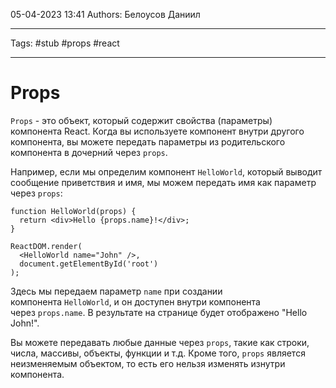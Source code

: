 05-04-2023
13:41
Authors: Белоусов Даниил
***
Tags: #stub #props #react 
***
# Props

`Props` - это объект, который содержит свойства (параметры) компонента React. Когда вы используете компонент внутри другого компонента, вы можете передать параметры из родительского компонента в дочерний через `props`.

Например, если мы определим компонент `HelloWorld`, который выводит сообщение приветствия и имя, мы можем передать имя как параметр через `props`:

```
function HelloWorld(props) {
  return <div>Hello {props.name}!</div>;
}

ReactDOM.render(
  <HelloWorld name="John" />,
  document.getElementById('root')
);
```

Здесь мы передаем параметр `name` при создании компонента `HelloWorld`, и он доступен внутри компонента через `props.name`. В результате на странице будет отображено "Hello John!".

Вы можете передавать любые данные через `props`, такие как строки, числа, массивы, объекты, функции и т.д. Кроме того, `props` является неизменяемым объектом, то есть его нельзя изменять изнутри компонента.

